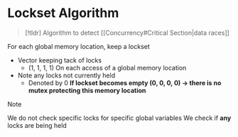 # Lockset Algorithm

> [!tldr] Algorithm to detect [[Concurrency#Critical Section|data races]] 

For each global memory location, keep a lockset
* Vector keeping tack of locks
	* (1, 1, 1, 1)
On each access of a global memory location
* Note any locks not currently held
	* Denoted by 0
**If lockset becomes empty (0, 0, 0, 0) → there is no mutex protecting this memory location**

> [!NOTE]
> We do not check specific locks for specific global variables
> We check if **any** locks are being held




